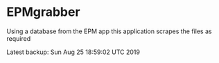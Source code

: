 # EPMgrabber
Using a database from the EPM app this application scrapes the files as required


Latest backup: Sun Aug 25 18:59:02 UTC 2019
